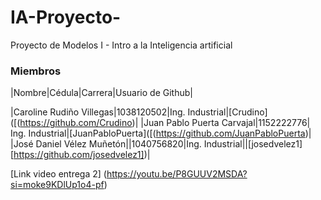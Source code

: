 # IA-Proyecto-
Proyecto de Modelos I - Intro a la Inteligencia artificial

### Miembros
|Nombre|Cédula|Carrera|Usuario de Github|

|Caroline Rudiño Villegas|1038120502|Ing. Industrial|[Crudino]([(https://github.com/Crudino)|
|Juan Pablo Puerta Carvajal|1152222776| Ing. Industrial|[JuanPabloPuerta]([(https://github.com/JuanPabloPuerta)|
|José Daniel Vélez Muñetón||1040756820|Ing. Industrial||[josedvelez1][https://github.com/josedvelez1])|

[Link video entrega 2] (https://youtu.be/P8GUUV2MSDA?si=moke9KDlUp1o4-pf)
